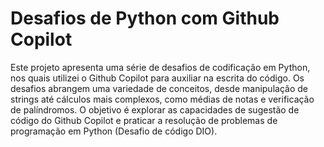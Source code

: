 # Desafios de Python com Github Copilot

Este projeto apresenta uma série de desafios de codificação em Python, nos quais utilizei o Github Copilot para auxiliar na escrita do código. Os desafios abrangem uma variedade de conceitos, desde manipulação de strings até cálculos mais complexos, como médias de notas e verificação de palíndromos. O objetivo é explorar as capacidades de sugestão de código do Github Copilot e praticar a resolução de problemas de programação em Python (Desafio de código DIO).
